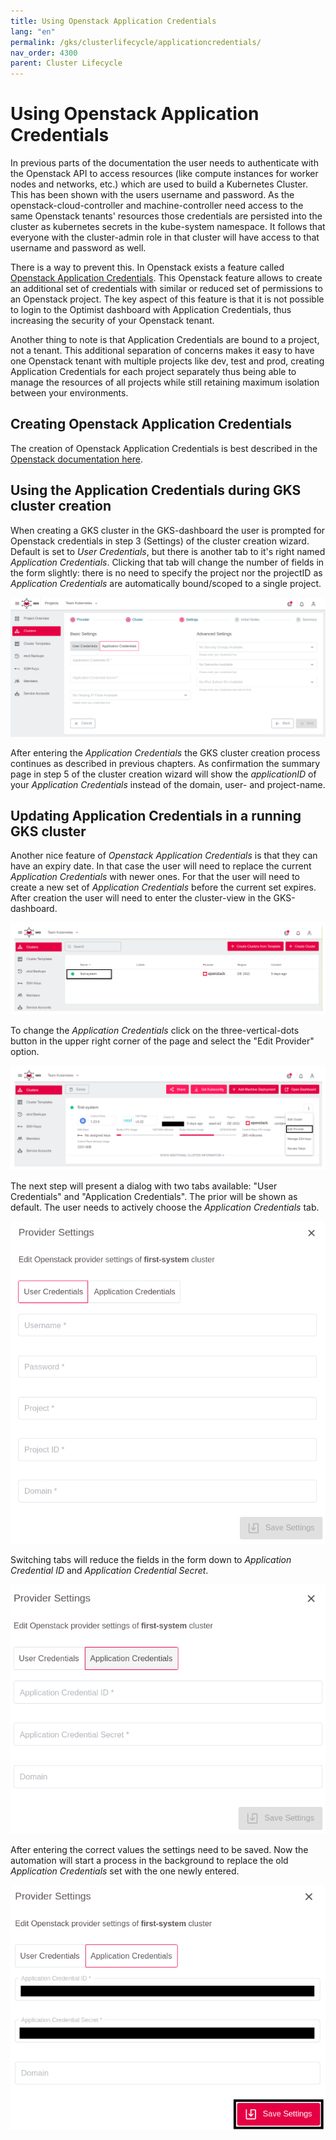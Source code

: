 ```yaml
---
title: Using Openstack Application Credentials
lang: "en"
permalink: /gks/clusterlifecycle/applicationcredentials/
nav_order: 4300
parent: Cluster Lifecycle
---
```

# Using Openstack Application Credentials

In previous parts of the documentation the user needs to authenticate with the Openstack
API to access resources (like compute instances for worker nodes and networks, etc.)
which are used to build a Kubernetes Cluster. This has been shown with the users username
and password. As the openstack-cloud-controller and machine-controller need access to
the same Openstack tenants' resources those credentials are persisted into the cluster
as kubernetes secrets in the kube-system namespace. It follows that everyone with the
cluster-admin role in that cluster will have access to that username and password as well.

There is a way to prevent this. In Openstack exists a feature called
[Openstack Application Credentials](https://docs.gec.io/optimist/specs/application_credentials/).
This Openstack feature allows to create an additional set of credentials with similar
or reduced set of permissions to an Openstack project. The key aspect of this feature
is that it is not possible to login to the Optimist dashboard with Application Credentials,
thus increasing the security of your Openstack tenant.

Another thing to note is that Application Credentials are bound to a project, not a tenant.
This additional separation of concerns makes it easy to have one Openstack tenant with
multiple projects like dev, test and prod, creating Application Credentials for each project
separately thus being able to manage the resources of all projects while still retaining
maximum isolation between your environments.


## Creating Openstack Application Credentials

The creation of Openstack Application Credentials is best described in the
[Openstack documentation here](https://docs.gec.io/optimist/specs/application_credentials/).


## Using the Application Credentials during GKS cluster creation

When creating a GKS cluster in the GKS-dashboard the user is prompted for Openstack
credentials in step 3 (Settings) of the cluster creation wizard. Default is set to *User Credentials*,
but there is another tab to it's right named *Application Credentials*. Clicking that tab will
change the number of fields in the form slightly: there is no need to specify the project
nor the projectID as *Application Credentials* are automatically bound/scoped to a single project.

![Entering Application Credentials](../images/AppCreds01.png)

After entering the *Application Credentials* the GKS cluster creation process continues as
described in previous chapters. As confirmation the summary page in step 5 of the cluster
creation wizard will show the _applicationID_ of your *Application Credentials* instead of
the domain, user- and project-name.


## Updating Application Credentials in a running GKS cluster

Another nice feature of *Openstack Application Credentials* is that they can have an expiry date.
In that case the user will need to replace the current *Application Credentials* with newer ones.
For that the user will need to create a new set of *Application Credentials* before the current
set expires. After creation the user will need to enter the cluster-view in the GKS-dashboard.

![Enter Cluster-View](../images/OSCred01.png)

To change the *Application Credentials* click on the three-vertical-dots button in the upper right
corner of the page and select the "Edit Provider" option.

![Edit Provider](../images/OSCred03.png)

The next step will present a dialog with two tabs available: "User Credentials" and "Application Credentials".
The prior will be shown as default. The user needs to actively choose the *Application Credentials* tab.

![Choose Application Credentials Tab](../images/AppCreds02.png)

Switching tabs will reduce the fields in the form down to _Application Credential ID_ and
_Application Credential Secret_.

![Choose Application Credentials Tab](../images/AppCreds03.png)

After entering the correct values the settings need to be saved.
Now the automation will start a process in the background to replace the old *Application Credentials*
set with the one newly entered.

![Choose Application Credentials Tab](../images/AppCreds04.png)
